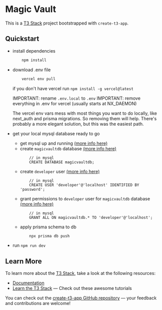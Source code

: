 # Magic Vault

This is a [T3 Stack](https://create.t3.gg/) project bootstrapped with `create-t3-app`.

## Quickstart

- install dependencies

    ```bash
        npm install
    ```

- download .env file

    ```bash
        vercel env pull
    ```
    if you don't have vercel run `npm install -g vercel@latest`

    IMPORTANT: rename `.env.local` to `.env`
    IMPORTANT: remove everything in .env for vercel (usually starts at NX_DAEMON)
    
    The vercel env vars mess with most things you want to do locally, like next_auth and prisma migrations. So removing them will help. There's probably a more elegant solution, but this was the easiest path.

- get your local mysql database ready to go
    - get mysql up and running [(more info here)](https://dev.mysql.com/doc/mysql-getting-started/en/#mysql-getting-started-installing)
    - create `magicvaultdb` database [(more info here)](https://dev.mysql.com/doc/refman/8.0/en/creating-database.html)
        ```mysql
            // in mysql
            CREATE DATABASE magicvaultdb;
        ```
    - create `developer` user [(more info here)](https://dev.mysql.com/doc/refman/8.0/en/create-user.html)
        ```mysql
            // in mysql
            CREATE USER 'developer'@'localhost' IDENTIFIED BY 'password';
        ```
    - grant permissions to `developer` user for `magicvaultdb` database [(more info here)](https://dev.mysql.com/doc/refman/8.0/en/grant.html#grant-database-privileges)
        ```mysql
            // in mysql
            GRANT ALL ON magicvaultdb.* TO 'developer'@'localhost';
        ```
    - apply prisma schema to db
        ```bash
            npx prisma db push
        ```

- run `npm run dev`

## Learn More

To learn more about the [T3 Stack](https://create.t3.gg/), take a look at the following resources:

- [Documentation](https://create.t3.gg/)
- [Learn the T3 Stack](https://create.t3.gg/en/faq#what-learning-resources-are-currently-available) — Check out these awesome tutorials

You can check out the [create-t3-app GitHub repository](https://github.com/t3-oss/create-t3-app) — your feedback and contributions are welcome!

